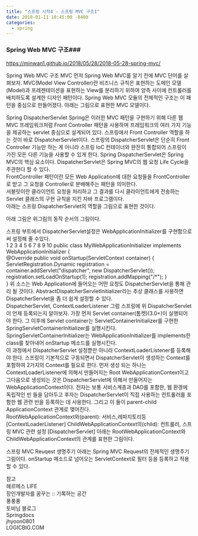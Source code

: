 ```yaml
---
title: "스프링 시작4 - 스프링 MVC 구조1"
date: 2018-01-11 10:45:00 -0400
categories: 
  - spring
---
```



### Spring Web MVC 구조### 

https://minwan1.github.io/2018/05/28/2018-05-28-spring-mvc/

Spring Web MVC 구조
MVC
먼저 Spring Web MVC를 알기 전에 MVC 단어를 살펴보자. MVC(Model View Controller)란 비즈니스 규칙은 표현하는 도메인 모델(Model)과 프레젠테이션을 표현하는 View를 분리하기 위하여 양측 사이에 컨트롤러를 배치하도록 설계한 디자인 패턴이다. Spring Web MVC 모듈의 전체적인 구조는 이 패턴을 중심으로 만들어졌다. 아래는 그림으로 표현한 MVC 모델이다.  
  
Spring DispatcherServlet
Spring은 이러한 MVC 패턴을 구현하기 위해 다른 웹 MVC 프레임워크처럼 Front Controller 패턴을 사용하며 프레임워크의 여러 가지 기능을 제공하는 servlet 중심으로 설계되어 있다. 스프링에서 Front Controller 역할을 하는 것이 바로 DispatcherServlet이다. 스프링의 DispatcherServlet은 단순히 Front Controller 기능만 하는 게 아니라 스프링 IoC 컨테이너와 완전히 통합되어 스프링이 가진 모든 다른 기능을 사용할 수 있게 한다. Spring DispatcherServlet은 Spring MVC의 핵심 요소이다. DispatcherServlet은 Spring MVC의 웹 요청 Life Cycle을 주관한다 할 수 있다.  
FrontController 패턴이란 모든 Web Application에 대한 요청들을 FrontController로 받고 그 요청을 Controller로 분배해주는 패턴을 의미한다.  
서블릿이란 클라이언트 요청을 처리하고 그 결과를 다시 클라이언트에게 전송하는 Servlet 클래스의 구현 규칙을 지킨 자바 프로그램이다.  
아래는 스프링 DispatcherServlet의 역할을 그림으로 표현한 것이다.  

아래 그림은 위그림의 동작 순서의 그림이다.  

스프링 부트에서 DispatcherServlet설정은 WebApplicationInitializer를 구현함으로써 설정해 줄 수있다.  
1
2
3
4
5
6
7
8
9
10
public class MyWebApplicationInitializer implements WebApplicationInitializer {  
    @Override
    public void onStartup(ServletContext container) {
        ServletRegistration.Dynamic registration = container.addServlet("dispatcher", new DispatcherServlet());
        registration.setLoadOnStartup(1);
        registration.addMapping("/*");
    }  
}
위 소스는 Web Application에 들어오는 어떤 요청도 DispatcherServlet을 통해 관리 될 것이다. AbstractDispatcherServletInitializer라는 추상 클래스를 사용하면 DispatcherServlet을 좀 더 쉽게 설정할 수 있다.  
DispatcherServlet, ContextLoaderListener
그럼 스프링에 위 DispatcherServlet이 언제 등록되는지 알아보자. 가장 먼저 Servlet container(톰켓)(3.0+)이 실행되어야 한다. 그 이후에 Servlet container는 ServletContainerInitializer를 구현한 SpringServletContainerInitializer를 실행시킨다. SpringServletContainerInitializer는 WebApplicationInitializer를 implements한 class를 찾아내어 onStartup 메소드를 실행시킨다.  
이 과정에서 DispatcherServlet 설정뿐만 아니라 ContextLoaderListener를 등록해야 한다. 스프링이 기본적으로 구동되면서 DispatcherServlet이 생성하는 Context를 포함하여 2가지의 Context를 필요로 한다. 먼저 생성 되는 하나는 ContextLoaderListener에 의해서 만들어지는 Root WebApplicationContext이고 그다음으로 생성되는 것은 DispatcherServlet에 의해서 만들어지는 WebApplicationContext이다. 전자는 보통 서비스계층과 DAO를 포함한, 웹 환경에 독립적인 빈 들을 담아두고 후자는 DispatcherServlet이 직접 사용하는 컨트롤러를 포함한 웹 관련 빈을 등록하는 데 사용한다. 그리고 이 둘이 parent-child ApplicationContext 관계로 맺어진다.  
RootWebApplicationContext와(parent): 서비스,레파지토리등 [ContextLoaderListener]
ChildWebApplicationContext의(child): 컨트롤러, 스프링 MVC 관련 설정 [DispatcherServlet]
아래는 RootWebApplicationContext와 ChildWebApplicationContext의 관계를 표현한 그림이다.  
  
스프링 MVC Reuqest 생명주기
아래는 Spring MVC Request의 전체적인 생명주기 그림이다. onStartup 메소드로 넘어오는 ServletContext로 필터 등을 등록하고 적용할 수 있다.  

참고  
헤르메스 LIFE  
장인개발자를 꿈꾸는 :: 기록하는 공간  
풍풍풍  
토비님 블로그  
Springdocs  
jhyoon0801  
LOGICBIG.COM  

